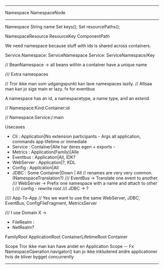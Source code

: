 ----
  Namespace
  NamespaceNode


------
Namespace
  String name
  Set<ResourceKey> keys();
  Set<ResourcePath> resourcePaths();

NamespaceResource
  ResourceKey
  ComponentPath

We need namespace because stuff with ids is shared across containers.


Service.Namespace: ServiceNamespace
Service: ServiceNamespace/Key

// BeanNamespace -> all beans within a container have a unique name

/// Extra namespaces

// Tror ikke man som udgangspunkt kan lave namespaces lazily.
// Altsaa man kan jo sige main er lazy. fx for eventbus

A namespace has an id, a namespacetype, a name type, and an extend.

// Namespace:Kind:Container:id

// Namespace:Service:/:main

Usecases
- Cli : Application|No extension participants - Args all application, commands app lifetime or immediate 
- Service : Container|Alle har deres egen + exports -
- Metrics : Application(Family)|Alle
- Eventbus : Application|All, IDK?
- WebServer : Application|?, KDL
- Config : Application|All
- JDBC : Some Container|Down | All
// renames are very very common. (NamespaceTranslation?)
/// EventBus -> Translate one event to another.
/// WebServer -> Prefix one namespace with a name and attach to other (
/// config - rewrite root
/// JDBC -> ?

//// App-To-App
// Yes we want to use the same WebServer, JDBC, EventBus, ConfigFileFragment, MetricsServer


/// I use Domain X -> 


- FileRealm :
- NetRealm?

FamilyRoot
ApplicationRoot
ContainerLifetimeRoot
Container


Scope
Tror ikke man kan have andet en Application Scope
-- Fx NamespaceOperation.navigator() kan jo ikke inkludered andre applicationer
   hvis de bliver bygget concurrently
   
   
   
   

   
------ 